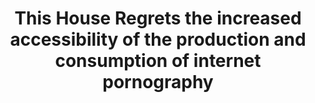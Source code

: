 ---
title: "This House Regrets the increased accessibility of the production and consumption of internet pornography"
infoslide: ""
round: "Quarters"
weight: 12
videos: ['lkAM5kry5T0']
tags: []
layout: "motion"
categories: ["motions"]
---